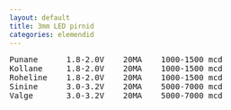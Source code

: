 ```yaml
---
layout: default
title: 3mm LED pirnid
categories: elemendid
---
```

<pre>
Punane		1.8-2.0V	20MA	1000-1500 mcd
Kollane		1.8-2.0V	20MA	1000-1500 mcd
Roheline	1.8-2.0V	20MA	1000-1500 mcd
Sinine		3.0-3.2V	20MA	5000-7000 mcd
Valge		3.0-3.2V	20MA	5000-7000 mcd
</pre>
